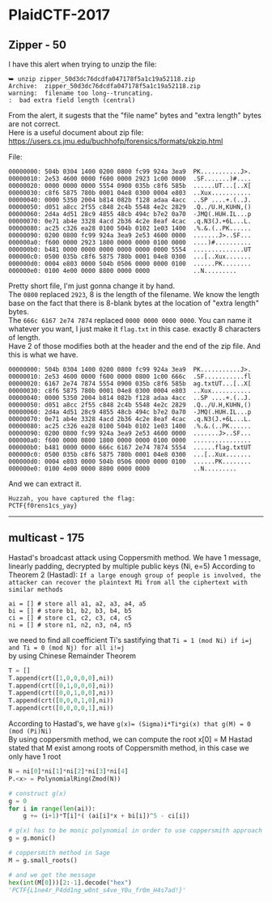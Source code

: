 # PlaidCTF-2017

## Zipper - 50 

I have this alert when trying to unzip the file:
```
⮩ unzip zipper_50d3dc76dcdfa047178f5a1c19a52118.zip                                     
Archive:  zipper_50d3dc76dcdfa047178f5a1c19a52118.zip
warning:  filename too long--truncating.
:  bad extra field length (central)
```
From the alert, it sugests that the "file name" bytes and "extra length" bytes are not correct.<br>
Here is a useful document about zip file: <https://users.cs.jmu.edu/buchhofp/forensics/formats/pkzip.html><br>

File:
```
00000000: 504b 0304 1400 0200 0800 fc99 924a 3ea9  PK...........J>.
00000010: 2e53 4600 0000 f600 0000 2923 1c00 0000  .SF.......)#....
00000020: 0000 0000 0000 5554 0900 035b c8f6 585b  ......UT...[..X[
00000030: c8f6 5875 780b 0001 04e8 0300 0004 e803  ..Xux...........
00000040: 0000 5350 2004 b814 082b f128 adaa 4acc  ..SP ....+.(..J.
00000050: d051 a8cc 2f55 c848 2c4b 5548 4e2c 2829  .Q../U.H,KUHN,()
00000060: 2d4a 4d51 28c9 4855 48cb 494c b7e2 0a70  -JMQ(.HUH.IL...p
00000070: 0e71 ab4e 3328 4acd 2b36 4c2e 8eaf 4cac  .q.N3(J.+6L...L.
00000080: ac25 c326 ea28 0100 504b 0102 1e03 1400  .%.&.(..PK......
00000090: 0200 0800 fc99 924a 3ea9 2e53 4600 0000  .......J>..SF...
000000a0: f600 0000 2923 1800 0000 0000 0100 0000  ....)#..........
000000b0: b481 0000 0000 0000 0000 0000 0000 5554  ..............UT
000000c0: 0500 035b c8f6 5875 780b 0001 04e8 0300  ...[..Xux.......
000000d0: 0004 e803 0000 504b 0506 0000 0000 0100  ......PK........
000000e0: 0100 4e00 0000 8800 0000 0000            ..N.........
```
Pretty short file, I'm just gonna change it by hand.<br>
The `0800` replaced `2923`, 8 is the length of the filename. We know the length base on the fact that there is 8-blank bytes at the location of "extra length" bytes.<br>
The `666c 6167 2e74 7874` replaced `0000 0000 0000 0000`. You can name it whatever you want, I just make it `flag.txt` in this case. exactly 8 characters of length.<br>
Have 2 of those modifies both at the header and the end of the zip file.
And this is what we have.

```
00000000: 504b 0304 1400 0200 0800 fc99 924a 3ea9  PK...........J>.
00000010: 2e53 4600 0000 f600 0000 0800 1c00 666c  .SF...........fl
00000020: 6167 2e74 7874 5554 0900 035b c8f6 585b  ag.txtUT...[..X[
00000030: c8f6 5875 780b 0001 04e8 0300 0004 e803  ..Xux...........
00000040: 0000 5350 2004 b814 082b f128 adaa 4acc  ..SP ....+.(..J.
00000050: d051 a8cc 2f55 c848 2c4b 5548 4e2c 2829  .Q../U.H,KUHN,()
00000060: 2d4a 4d51 28c9 4855 48cb 494c b7e2 0a70  -JMQ(.HUH.IL...p
00000070: 0e71 ab4e 3328 4acd 2b36 4c2e 8eaf 4cac  .q.N3(J.+6L...L.
00000080: ac25 c326 ea28 0100 504b 0102 1e03 1400  .%.&.(..PK......
00000090: 0200 0800 fc99 924a 3ea9 2e53 4600 0000  .......J>..SF...
000000a0: f600 0000 0800 1800 0000 0000 0100 0000  ................
000000b0: b481 0000 0000 666c 6167 2e74 7874 5554  ......flag.txtUT
000000c0: 0500 035b c8f6 5875 780b 0001 04e8 0300  ...[..Xux.......
000000d0: 0004 e803 0000 504b 0506 0000 0000 0100  ......PK........
000000e0: 0100 4e00 0000 8800 0000 0000            ..N.........
```
And we can extract it.
```
Huzzah, you have captured the flag:
PCTF{f0rens1cs_yay} 
```
<hr>

## multicast - 175

Hastad's broadcast attack using Coppersmith method.
We have 1 message, linearly padding, decrypted by multiple public keys (Ni, e=5)
According to Theorem 2 (Hastad): `If a large enough group of people is involved, the attacker can recover the plaintext Mi from all the ciphertext with similar methods`

```
ai = [] # store all a1, a2, a3, a4, a5
bi = [] # store b1, b2, b3, b4, b5
ci = [] # store c1, c2, c3, c4, c5
ni = [] # store n1, n2, n3, n4, n5
```

we need to find all coefficient Ti's sastifying that `Ti = 1 (mod Ni) if i=j and Ti = 0 (mod Nj) for all i!=j` <br>
by using Chinese Remainder Theorem
```python
T = [] 
T.append(crt([1,0,0,0,0],ni))
T.append(crt([0,1,0,0,0],ni))
T.append(crt([0,0,1,0,0],ni))
T.append(crt([0,0,0,1,0],ni))
T.append(crt([0,0,0,0,1],ni))
```
According to Hastad's, we have `g(x)= (Sigma)i*Ti*gi(x) that g(M) = 0 (mod (Pi)Ni)`<br>
By using coppersmith method, we can compute the root x[0] = M
Hastad stated that M exist among roots of Coppersmith method, in this case we only have 1 root

```python
N = ni[0]*ni[1]*ni[2]*ni[3]*ni[4]
P.<x> = PolynomialRing(Zmod(N))

# construct g(x)
g = 0
for i in range(len(ai)):
    g += (i+1)*T[i]*( (ai[i]*x + bi[i])^5 - ci[i])

# g(x) has to be monic polynomial in order to use coppersmith approach
g = g.monic()

# coppersmith method in Sage
M = g.small_roots()

# and we get the message
hex(int(M[0]))[2:-1].decode("hex")
'PCTF{L1ne4r_P4dd1ng_w0nt_s4ve_Y0u_fr0m_H4s7ad!}'
